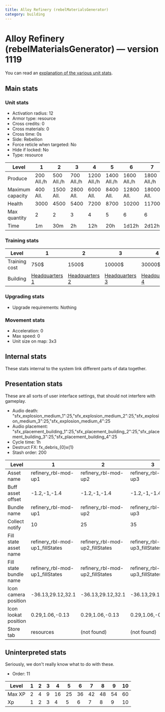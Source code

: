 ```yaml
---
title: Alloy Refinery (rebelMaterialsGenerator)
category: building
---
```


# Alloy Refinery (rebelMaterialsGenerator) — version 1119

You can read an [explanation  of the various unit stats](unitexplained.md).

## Main stats

### Unit stats

  * Activation radius: 12
  * Armor type: resource
  * Cross credits: 0
  * Cross materials: 0
  * Cross time: 0s
  * Side: Rebellion
  * Force reticle when targeted: No
  * Hide if locked: No
  * Type: resource

|Level           |1          |2          |3          |4           |5           |6           |7           |8           |9           |10          |
|----------------|-----------|-----------|-----------|------------|------------|------------|------------|------------|------------|------------|
|Produce         |200  All./h|500  All./h|700  All./h|1200  All./h|1400  All./h|1600  All./h|1800  All./h|2000  All./h|2200  All./h|2500  All./h|
|Maximum capacity|400  All.  |1500  All. |2800  All. |6000  All.  |8400  All.  |12800  All. |18000  All. |24000  All. |52800  All. |120000  All.|
|Health          |3000       |4500       |5400       |7200        |8700        |10200       |11700       |13200       |14700       |16200       |
|Max quantity    |2          |2          |3          |4           |5           |6           |6           |6           |6           |6           |
|Time            |1m         |30m        |2h         |12h         |20h         |1d12h       |2d12h       |4d          |6d          |1w3d        |


### Training stats

|Level        |1                             |2                             |3                             |4                             |5                             |6                             |7                             |8                             |9                             |10                             |
|-------------|------------------------------|------------------------------|------------------------------|------------------------------|------------------------------|------------------------------|------------------------------|------------------------------|------------------------------|-------------------------------|
|Training cost|750$                          |1500$                         |10000$                        |30000$                        |60000$                        |175000$                       |350000$                       |750000$                       |2000000$                      |3500000$                       |
|Building     |[Headquarters 1](rebelHQ.html)|[Headquarters 2](rebelHQ.html)|[Headquarters 3](rebelHQ.html)|[Headquarters 4](rebelHQ.html)|[Headquarters 5](rebelHQ.html)|[Headquarters 6](rebelHQ.html)|[Headquarters 7](rebelHQ.html)|[Headquarters 8](rebelHQ.html)|[Headquarters 9](rebelHQ.html)|[Headquarters 10](rebelHQ.html)|


### Upgrading stats

  * Upgrade requirements: Nothing

### Movement stats

  * Acceleration: 0
  * Max speed: 0
  * Unit size on map: 3x3

## Internal stats

These stats internal to the system link different parts of data together.


## Presentation stats

These are all sorts of user interface settings, that should not interfere with gameplay.

  * Audio death: "sfx_explosion_medium_1":25,"sfx_explosion_medium_2":25,"sfx_explosion_medium_3":25,"sfx_explosion_medium_4":25
  * Audio placement: "sfx_placement_building_1":25,"sfx_placement_building_2":25,"sfx_placement_building_3":25,"sfx_placement_building_4":25
  * Cycle time: 1h
  * Destruct FX: fx_debris_{0}x{1}
  * Stash order: 200

|Level                 |1                              |2                              |3                              |4                              |5                              |6                              |7                              |8                              |9                              |10                             |
|----------------------|-------------------------------|-------------------------------|-------------------------------|-------------------------------|-------------------------------|-------------------------------|-------------------------------|-------------------------------|-------------------------------|-------------------------------|
|Asset name            |refinery_rbl-mod-up1           |refinery_rbl-mod-up2           |refinery_rbl-mod-up3           |refinery_rbl-mod-up4           |refinery_rbl-mod-up5           |refinery_rbl-mod-up6           |refinery_rbl-mod-up7           |refinery_rbl-mod-up8           |refinery_rbl-mod-up8           |refinery_rbl-mod-up8           |
|Buff asset offset     |-1.2,-1,-1.4                   |-1.2,-1,-1.4                   |-1.2,-1,-1.4                   |-1.4,-1,-1.8                   |-1.2,0.4,-1.8                  |-1.2,0.4,-1.8                  |-1.2,0.4,-2                    |-1.2,0.4,-2                    |-1.2,0.4,-2                    |-1.2,0.4,-2                    |
|Bundle name           |refinery_rbl-mod-up1           |refinery_rbl-mod-up2           |refinery_rbl-mod-up3           |refinery_rbl-mod-up4           |refinery_rbl-mod-up5           |refinery_rbl-mod-up6           |refinery_rbl-mod-up7           |refinery_rbl-mod-up8           |refinery_rbl-mod-up8           |refinery_rbl-mod-up8           |
|Collect notify        |10                             |25                             |35                             |60                             |70                             |80                             |90                             |100                            |110                            |125                            |
|Fill state asset name |refinery_rbl-mod-up1_fillStates|refinery_rbl-mod-up2_fillStates|refinery_rbl-mod-up3_fillStates|refinery_rbl-mod-up4_fillStates|refinery_rbl-mod-up5_fillStates|refinery_rbl-mod-up6_fillStates|refinery_rbl-mod-up7_fillStates|refinery_rbl-mod-up7_fillStates|refinery_rbl-mod-up7_fillStates|refinery_rbl-mod-up7_fillStates|
|Fill state bundle name|refinery_rbl-mod-up1_fillStates|refinery_rbl-mod-up2_fillStates|refinery_rbl-mod-up3_fillStates|refinery_rbl-mod-up4_fillStates|refinery_rbl-mod-up5_fillStates|refinery_rbl-mod-up6_fillStates|refinery_rbl-mod-up7_fillStates|refinery_rbl-mod-up7_fillStates|refinery_rbl-mod-up7_fillStates|refinery_rbl-mod-up7_fillStates|
|Icon camera position  |-36.13,29.12,32.1              |-36.13,29.12,32.1              |-36.13,29.12,32.1              |-36.13,29.12,32.1              |-36.13,29.12,32.1              |-36.13,29.12,32.1              |-36.13,29.12,32.1              |-36.15,29.07,32.11             |-36.15,29.07,32.11             |-36.15,29.07,32.11             |
|Icon lookat position  |0.29,1.06,-0.13                |0.29,1.06,-0.13                |0.29,1.06,-0.13                |0.29,1.06,-0.13                |0.29,1.06,-0.13                |0.29,1.06,-0.13                |0.29,1.06,-0.13                |0.27,1.01,-0.12                |0.27,1.01,-0.12                |0.27,1.01,-0.12                |
|Store tab             |resources                      |(not found)                    |(not found)                    |(not found)                    |(not found)                    |(not found)                    |(not found)                    |(not found)                    |(not found)                    |(not found)                    |


## Uninterpreted stats

Seriously, we don't really know what to do with these.

  * Order: 11

|Level |1|2|3|4 |5 |6 |7 |8 |9 |10|
|------|-|-|-|--|--|--|--|--|--|--|
|Max XP|2|4|9|16|25|36|42|48|54|60|
|Xp    |1|2|3|4 |5 |6 |7 |8 |9 |10|


